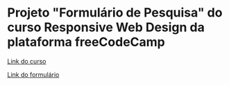 # Projeto "Formulário de Pesquisa" do curso Responsive Web Design da plataforma freeCodeCamp
<a href="https://www.freecodecamp.org/learn/2022/responsive-web-design/#build-a-survey-form-project">Link do curso</a>

<a href="aliccestari.github.io/survey-form/">Link do formulário</a>
